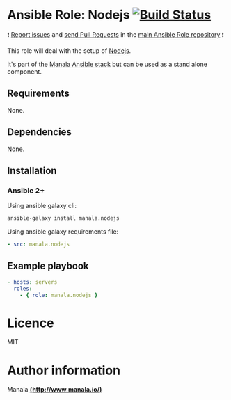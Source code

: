 # Ansible Role: Nodejs [![Build Status](https://travis-ci.org/manala/ansible-role-nodejs.svg?branch=master)](https://travis-ci.org/manala/ansible-role-nodejs)

:exclamation: [Report issues](https://github.com/manala/ansible-roles/issues) and [send Pull Requests](https://github.com/manala/ansible-roles/pulls) in the [main Ansible Role repository](https://github.com/manala/ansible-roles) :exclamation:

This role will deal with the setup of [Nodejs](https://nodejs.org/).

It's part of the [Manala Ansible stack](http://www.manala.io) but can be used as a stand alone component.

## Requirements

None.

## Dependencies

None.

## Installation

### Ansible 2+

Using ansible galaxy cli:

```bash
ansible-galaxy install manala.nodejs
```

Using ansible galaxy requirements file:

```yaml
- src: manala.nodejs
```

## Example playbook

```yaml
- hosts: servers
  roles:
    - { role: manala.nodejs }
```

# Licence

MIT

# Author information

Manala [**(http://www.manala.io/)**](http://www.manala.io)
